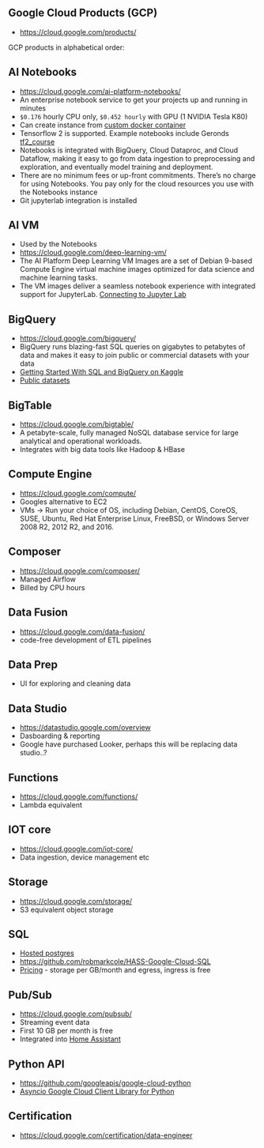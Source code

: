 ## Google Cloud Products (GCP)
* https://cloud.google.com/products/

GCP products in alphabetical order:

## AI Notebooks
* https://cloud.google.com/ai-platform-notebooks/
* An enterprise notebook service to get your projects up and running in minutes
* `$0.176` hourly CPU only, `$0.452 hourly` with GPU (1 NVIDIA Tesla K80)
* Can create instance from [custom docker container](https://cloud.google.com/ai-platform/notebooks/docs/custom-container?_ga=2.51808105.-1104585797.1574315998)
* Tensorflow 2 is supported. Example notebooks include Geronds [tf2_course](https://github.com/ageron/tf2_course)
* Notebooks is integrated with BigQuery, Cloud Dataproc, and Cloud Dataflow, making it easy to go from data ingestion to preprocessing and exploration, and eventually model training and deployment.
* There are no minimum fees or up-front commitments. There’s no charge for using Notebooks. You pay only for the cloud resources you use with the Notebooks instance
* Git jupyterlab integration is installed

## AI VM
* Used by the Notebooks
* https://cloud.google.com/deep-learning-vm/
* The AI Platform Deep Learning VM Images are a set of Debian 9-based Compute Engine virtual machine images optimized for data science and machine learning tasks. 
* The VM images deliver a seamless notebook experience with integrated support for JupyterLab. [Connecting to Jupyter Lab](https://cloud.google.com/deep-learning-vm/docs/jupyter)

## BigQuery
* https://cloud.google.com/bigquery/
* BigQuery runs blazing-fast SQL queries on gigabytes to petabytes of data and makes it easy to join public or commercial datasets with your data
* [Getting Started With SQL and BigQuery on Kaggle](https://www.kaggle.com/dansbecker/getting-started-with-sql-and-bigquery)
* [Public datasets](https://www.reddit.com/r/bigquery/wiki/datasets)

## BigTable
* https://cloud.google.com/bigtable/
* A petabyte-scale, fully managed NoSQL database service for large analytical and operational workloads.
* Integrates with big data tools like Hadoop & HBase

## Compute Engine
* https://cloud.google.com/compute/
* Googles alternative to EC2
* VMs -> Run your choice of OS, including Debian, CentOS, CoreOS, SUSE, Ubuntu, Red Hat Enterprise Linux, FreeBSD, or Windows Server 2008 R2, 2012 R2, and 2016.

## Composer
* https://cloud.google.com/composer/
* Managed Airflow
* Billed by CPU hours

## Data Fusion
* https://cloud.google.com/data-fusion/
* code-free development of ETL pipelines

## Data Prep
* UI for exploring and cleaning data

## Data Studio
* https://datastudio.google.com/overview
* Dasboarding & reporting
* Google have purchased Looker, perhaps this will be replacing data studio..?

## Functions
* https://cloud.google.com/functions/
* Lambda equivalent

## IOT core
* https://cloud.google.com/iot-core/
* Data ingestion, device management etc

## Storage
* https://cloud.google.com/storage/
* S3 equivalent object storage

## SQL
* [Hosted postgres](https://cloud.google.com/sql/)
* https://github.com/robmarkcole/HASS-Google-Cloud-SQL
* [Pricing](https://cloud.google.com/sql/pricing#pg-pricing) - storage per GB/month and egress, ingress is free

## Pub/Sub
* https://cloud.google.com/pubsub/
* Streaming event data
* First 10 GB per month is free
* Integrated into [Home Assistant](https://www.home-assistant.io/components/google_pubsub/)

## Python API
* https://github.com/googleapis/google-cloud-python
* [Asyncio Google Cloud Client Library for Python](https://github.com/talkiq/gcloud-aio)

## Certification
* https://cloud.google.com/certification/data-engineer
